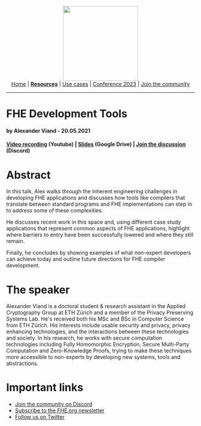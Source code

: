 <!-- Main header navigation -->
<p align="center">
  <img width="200" src="https://user-images.githubusercontent.com/5758427/180978488-db825482-5a58-4c7c-9589-c494a6f0be04.png"><br/>
  <a href="https://fhe-org.github.io">Home</a> | <a href="https://fhe-org.github.io/resources"><b>Resources</b></a> | <a href="https://fhe-org.github.io/resources/use-cases">Use cases</a> | <a href="https://fhe-org.github.io/conferences/conference-2023/home">Conference 2023</a> | <a href="https://fhe-org.github.io/community">Join the community</a>
</p>
<hr/>
<!-- /Main header navigation -->

# FHE Development Tools
#### by Alexander Viand - 20.05.2021

#### <a href="https://www.youtube.com/watch?v=G8idc7koqWs">Video recording</a> (Youtube) | <a href="https://cdn.fhe.org/slides/fhe_tools_slides_alex_viand.pdf">Slides</a> (Google Drive) | <a href="https://discord.fhe.org">Join the discussion</a> (Discord)

# Abstract
In this talk, Alex walks through the inherent engineering challenges in developing FHE applications and discusses how tools like compilers that translate between standard programs and FHE implementations can step in to address some of these complexities.

He discusses recent work in this space and, using different case study applications that represent common aspects of FHE applications, highlight where barriers to entry have been successfully lowered and where they still remain.

Finally, he concludes by showing examples of what non-expert developers can achieve today and outline future directions for FHE compiler development.

# The speaker
Alexander Viand is a doctoral student & research assistant in the Applied Cryptography Group at ETH Zürich and a member of the Privacy Preserving Systems Lab. He's received both his MSc and BSc in Computer Science from ETH Zürich. His interests include usable security and privacy, privacy enhancing technologies, and the interactions between these technologies and society. In his research, he works with secure computation technologies including Fully Homomorphic Encryption, Secure Multi-Party Computation and Zero-Knowledge Proofs, trying to make these techniques more accessible to non-experts by developing new systems, tools and abstractions.

# Important links
- <a href="https://discord.fhe.org">Join the community on Discord</a>
- <a href="https://fheorg.substack.com">Subscribe to the FHE.org newsletter</a>
- <a href="https://twitter.com/fhe_org">Follow us on Twitter</a>

